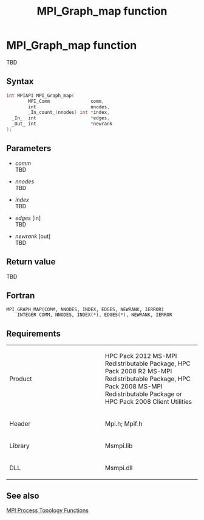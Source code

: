 ﻿---
title: MPI_Graph_map function
TOCTitle: MPI_Graph_map function
ms:assetid: 43f34f5d-dd31-4173-b441-4c330fe7f75e
ms:mtpsurl: https://msdn.microsoft.com/en-us/library/Dn473387(v=VS.85)
ms:contentKeyID: 59360923
ms.date: 03/28/2018
mtps_version: v=VS.85
f1_keywords:
- MPI_GRAPH_MAP
- mpif/MPI_Graph_map
- mpi/MPI_GRAPH_MAP
dev_langs:
- C++
- C
---

# MPI\_Graph\_map function

TBD

## Syntax

``` c++
int MPIAPI MPI_Graph_map(
        MPI_Comm               comm,
        int                    nnodes,
        _In_count_(nnodes) int *index,
  _In_  int                    *edges,
  _Out_ int                    *newrank
);
```

## Parameters

  - *comm*  
    TBD

  - *nnodes*  
    TBD

  - *index*  
    TBD

  - *edges* \[in\]  
    TBD

  - *newrank* \[out\]  
    TBD

## Return value

TBD

## Fortran

    MPI_GRAPH_MAP(COMM, NNODES, INDEX, EDGES, NEWRANK, IERROR)
        INTEGER COMM, NNODES, INDEX(*), EDGES(*), NEWRANK, IERROR

## Requirements

<table>
<colgroup>
<col style="width: 50%" />
<col style="width: 50%" />
</colgroup>
<tbody>
<tr class="odd">
<td><p>Product</p></td>
<td><p>HPC Pack 2012 MS-MPI Redistributable Package, HPC Pack 2008 R2 MS-MPI Redistributable Package, HPC Pack 2008 MS-MPI Redistributable Package or HPC Pack 2008 Client Utilities</p></td>
</tr>
<tr class="even">
<td><p>Header</p></td>
<td>Mpi.h;
Mpif.h</td>
</tr>
<tr class="odd">
<td><p>Library</p></td>
<td>Msmpi.lib</td>
</tr>
<tr class="even">
<td><p>DLL</p></td>
<td>Msmpi.dll</td>
</tr>
</tbody>
</table>


## See also

[MPI Process Topology Functions](mpi-process-topology-functions.md)

